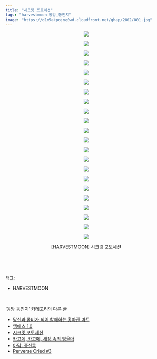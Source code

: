 ```yaml
---
title: "시크릿 포토세션"
tags: "harvestmoon 동방_동인지"
image: "https://d1m5akpojyq0wd.cloudfront.net/ghap/2802/001.jpg"
---
```

<div class="article">
<p style="text-align: center; clear: none; float: none;"><img src="{{ site.imgserver6 }}/ghap/2802/001.jpg"/></p>
<p style="text-align: center; clear: none; float: none;"><img src="{{ site.imgserver6 }}/ghap/2802/002.jpg"/></p>
<p style="text-align: center; clear: none; float: none;"><img src="{{ site.imgserver6 }}/ghap/2802/003.jpg"/></p>
<p style="text-align: center; clear: none; float: none;"><img src="{{ site.imgserver6 }}/ghap/2802/004.jpg"/></p>
<p style="text-align: center; clear: none; float: none;"><img src="{{ site.imgserver6 }}/ghap/2802/005.jpg"/></p>
<p style="text-align: center; clear: none; float: none;"><img src="{{ site.imgserver6 }}/ghap/2802/006.jpg"/></p>
<p style="text-align: center; clear: none; float: none;"><img src="{{ site.imgserver6 }}/ghap/2802/007.jpg"/></p>
<p style="text-align: center; clear: none; float: none;"><img src="{{ site.imgserver6 }}/ghap/2802/008.jpg"/></p>
<p style="text-align: center; clear: none; float: none;"><img src="{{ site.imgserver6 }}/ghap/2802/009.jpg"/></p>
<p style="text-align: center; clear: none; float: none;"><img src="{{ site.imgserver6 }}/ghap/2802/010.jpg"/></p>
<p style="text-align: center; clear: none; float: none;"><img src="{{ site.imgserver6 }}/ghap/2802/011.jpg"/></p>
<p style="text-align: center; clear: none; float: none;"><img src="{{ site.imgserver6 }}/ghap/2802/012.jpg"/></p>
<p style="text-align: center; clear: none; float: none;"><img src="{{ site.imgserver6 }}/ghap/2802/013.jpg"/></p>
<p style="text-align: center; clear: none; float: none;"><img src="{{ site.imgserver6 }}/ghap/2802/014.jpg"/></p>
<p style="text-align: center; clear: none; float: none;"><img src="{{ site.imgserver6 }}/ghap/2802/015.jpg"/></p>
<p style="text-align: center; clear: none; float: none;"><img src="{{ site.imgserver6 }}/ghap/2802/016.jpg"/></p>
<p style="text-align: center; clear: none; float: none;"><img src="{{ site.imgserver6 }}/ghap/2802/017.jpg"/></p>
<p style="text-align: center; clear: none; float: none;"><img src="{{ site.imgserver6 }}/ghap/2802/018.jpg"/></p>
<p style="text-align: center; clear: none; float: none;"><img src="{{ site.imgserver6 }}/ghap/2802/019.jpg"/></p>
<p style="text-align: center; clear: none; float: none;"><img src="{{ site.imgserver6 }}/ghap/2802/020.jpg"/></p>
<p style="text-align: center; clear: none; float: none;"><img src="{{ site.imgserver6 }}/ghap/2802/021.jpg"/></p>
<p style="text-align: center; clear: none; float: none;"><img src="{{ site.imgserver6 }}/ghap/2802/022.jpg"/></p>
<p style="text-align: center; clear: none; float: none;">[HARVESTMOON] 시크릿 포토세션</p>
<p><br/></p>
</div><br/>
<div class="tagTrail">
<p>태그: </p>
<ul>
<li>HARVESTMOON</li>
</ul>
</div><br/>
<div class="another">
<p>'동방 동인지' 카테고리의 다른 글</p>
<ul>
<li><a href="/ghap_2804">당신과 콤비가 되어 함께하는 홍마관 마트</a></li>
<li><a href="/ghap_2803">엠에스 1.0</a></li>
<li><a href="/ghap_2802">시크릿 포토세션</a></li>
<li><a href="/ghap_2801">카고메, 카고메, 새장 속의 방울아</a></li>
<li><a href="/ghap_2800">아담. 풍신록</a></li>
<li><a href="/ghap_2799">Perverse Cried #3</a></li>
</ul>
</div><br/>
<div class="cb_module cb_fluid">
<div class="cb_wrt cb_profile">
</div><!-- commentList close -->
</div><br/>

